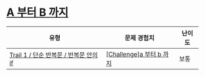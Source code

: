 # [A 부터 B 까지](https://www.codetree.ai/trails/complete/curated-cards/challenge-a-to-b)

|유형|문제 경험치|난이도|
|---|---|---|
|[Trail 1 / 단순 반복문 / 반복문 안의 if](https://www.codetree.ai/trail-info/novice-low/)|[[Challenge]a 부터 b 까지](https://www.codetree.ai/trails/complete/curated-cards/challenge-a-to-b/)|보통|

